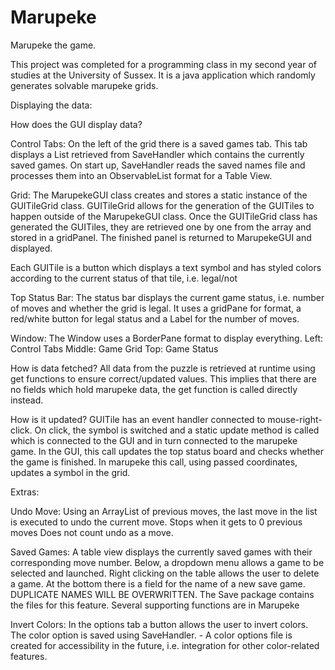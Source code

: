 # Marupeke
Marupeke the game. 

This project was completed for a programming class in my second year of studies at the University of Sussex. It is a java application which randomly generates solvable marupeke grids.

Displaying the data: 

How does the GUI display data?

Control Tabs:
On the left of the grid there is a saved games tab. This tab displays a List retrieved from SaveHandler which contains the currently saved games.
On start up, SaveHandler reads the saved names file and processes them into an ObservableList format for a Table View.

Grid:
The MarupekeGUI class creates and stores a static instance of the GUITileGrid class.
GUITileGrid allows for the generation of the GUITiles to happen outside of the MarupekeGUI class.
Once the GUITileGrid class has generated the GUITiles, they are retrieved one by one from the array and stored in a gridPanel.
The finished panel is returned to MarupekeGUI and displayed.

Each GUITile is a button which displays a text symbol and has styled colors according to the current status of that tile, i.e. legal/not

Top Status Bar:
The status bar displays the current game status, i.e. number of moves and whether the grid is legal.
It uses a gridPane for format, a red/white button for legal status and a Label for the number of moves.

Window:
The Window uses a BorderPane format to display everything.
Left: Control Tabs
Middle: Game Grid
Top: Game Status

How is data fetched?
All data from the puzzle is retrieved at runtime using get functions to ensure correct/updated values.
This implies that there are no fields which hold marupeke data, the get function is called directly instead.

How is it updated?
GUITile has an event handler connected to mouse-right-click.
On click, the symbol is switched and a static update method is called which is connected to the GUI and in turn connected to the marupeke game.
In the GUI, this call updates the top status board and checks whether the game is finished.
In marupeke this call, using passed coordinates, updates a symbol in the grid.

Extras:

Undo Move:
Using an ArrayList of previous moves, the last move in the list is executed to undo the current move.
Stops when it gets to 0 previous moves
Does not count undo as a move.

Saved Games:
A table view displays the currently saved games with their corresponding move number.
Below, a dropdown menu allows a game to be selected and launched.
Right clicking on the table allows the user to delete a game.
At the bottom there is a field for the name of a new save game.
DUPLICATE NAMES WILL BE OVERWRITTEN.
The Save package contains the files for this feature. Several supporting functions are in Marupeke

Invert Colors:
In the options tab a button allows the user to invert colors.
The color option is saved using SaveHandler. - A color options file is created for accessibility in the future, i.e. integration for 
other color-related features.
